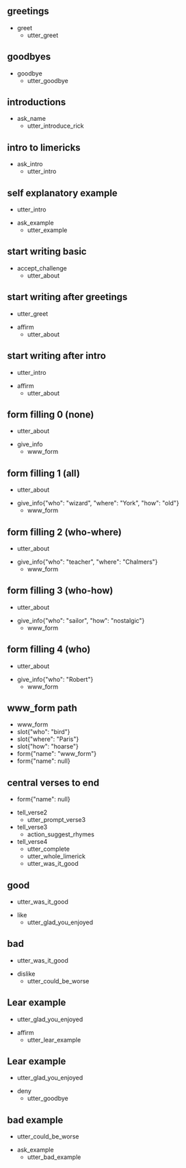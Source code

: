 ## greetings
* greet
  - utter_greet

## goodbyes
* goodbye
  - utter_goodbye

## introductions
* ask_name
  - utter_introduce_rick

## intro to limericks
* ask_intro
  - utter_intro

## self explanatory example
  - utter_intro
* ask_example
  - utter_example

## start writing basic
* accept_challenge
  - utter_about

## start writing after greetings
  - utter_greet
* affirm
  - utter_about

## start writing after intro
  - utter_intro
* affirm
  - utter_about

## form filling 0 (none)
  - utter_about
* give_info
  - www_form

## form filling 1 (all)
  - utter_about
* give_info{"who": "wizard", "where": "York", "how": "old"}
  - www_form

## form filling 2 (who-where)
  - utter_about
* give_info{"who": "teacher", "where": "Chalmers"}
  - www_form

## form filling 3 (who-how)
  - utter_about
* give_info{"who": "sailor", "how": "nostalgic"}
  - www_form

## form filling 4 (who)
  - utter_about
* give_info{"who": "Robert"}
  - www_form

<!-- more combinations to come -->

## www_form path
  - www_form
  - slot{"who": "bird"}
  - slot{"where": "Paris"}
  - slot{"how": "hoarse"}
  - form{"name": "www_form"}
  - form{"name": null}

## central verses to end
  - form{"name": null}
* tell_verse2
  - utter_prompt_verse3
* tell_verse3
  - action_suggest_rhymes
* tell_verse4
  - utter_complete
  - utter_whole_limerick
  - utter_was_it_good


## good
  - utter_was_it_good
* like
  - utter_glad_you_enjoyed

## bad
  - utter_was_it_good
* dislike
  - utter_could_be_worse

## Lear example
  - utter_glad_you_enjoyed
* affirm
  - utter_lear_example <!--replace with custom action (random example)-->

## Lear example
  - utter_glad_you_enjoyed
* deny
  - utter_goodbye

## bad example
  - utter_could_be_worse
* ask_example
  - utter_bad_example
